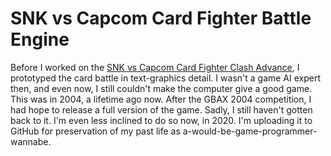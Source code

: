 # SNK vs Capcom Card Fighter Battle Engine

Before I worked on the [SNK vs Capcom Card Fighter Clash Advance](https://github.com/daelsepara/svc_project), I prototyped the card battle in text-graphics detail. I wasn't a game AI expert then, and even now, I still couldn't make the computer give a good game. This was in 2004, a lifetime ago now. After the GBAX 2004 competition, I had hope to release a full version of the game. Sadly, I still haven't gotten back to it. I'm even less inclined to do so now, in 2020. I'm uploading it to GitHub for preservation of my past life as a-would-be-game-programmer-wannabe.
